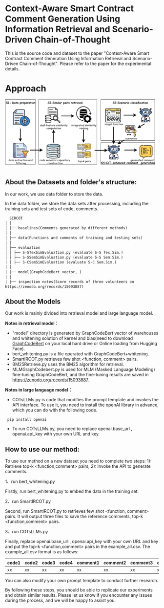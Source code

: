 # Context-Aware Smart Contract Comment Generation Using Information Retrieval and Scenario-Driven Chain-of-Thought

This is the source code and dataset to the paper "Context-Aware Smart Contract Comment Generation Using Information Retrieval and Scenario-Driven Chain-of-Thought". Please refer to the paper for the experimental details.

# Approach

![绘图1](https://github.com/shawnwbts/SIRCOT-main/blob/master/SIRCOT.png)

 ## About the Datasets and folder's structure:
In our work, we use data folder to store the data.

In the data folder, we store the data sets after processing, including the training sets and test sets of code, comments.

```
  SIRCOT
│ │
│ ├── baselines(Comments generated by different methods)
│ │ 
│ ├── data(Functions and comments of training and testing sets)
│ │ 
│ ├── evaluation
│ │ ├── S-STexSimEvaluation.py (evaluate S-S Tex.Sim.)	
│ │ ├── S-SSemSimEvaluation.py (evaluate S-S Sem.Sim.)
│ │ ├── S-CSemSimEvaluation (evaluate S-C Sem.Sim.)
│ │
│ ├── model(GraphCodeBert vector, )
│ │
│ ├── inspection notes(Score records of three volunteers on https://zenodo.org/records/15093887)  
```

## About the Models

Our work is mainly divided into retrieval model and large language model.

**Notes in retrieval model：**

- "model" directory is generated by GraphCodeBert vector of warehouses and whitening solution of kernel and bias(need to download [GraphCodeBert](https://huggingface.co/microsoft/graphcodebert-base)  on your local hard drive or Online loading from Hugging Face). 
- bert_whitening.py is a file operated with GraphCodeBert+whitening.
- SmartIRCOT.py retrieves few shot <function, comment> pairs.
- BM25Retrieve.py uses the BM25 algorithm for retrieval.
- MLMGraphCodebert.py is used for MLM (Masked Language Modeling) fine-tuning GraphCodeBert, and the fine-tuning results are saved in https://zenodo.org/records/15093887.



**Notes in large language model：**

- COTsLLMs.py is code that modifies the prompt template and invokes the API interface. To use it, you need to install the openAI library in advance, which you can do with the following code.

```
 pip install openai
```

- To run COTsLLMs.py, you need to replace openai.base_url , openai.api_key with your own URL and key.

## How to use our method:

To use our method on a new dataset you need to complete two steps: 1): Retrieve top-k  <function,comment> pairs; 2): Invoke the API to generate comments.

1、run bert_whitening.py

Firstly, run bert_whitening.py to embed the data in the training set.

2、run SmartIRCOT.py 

Second, run SmartIRCOT.py to retrieves few shot <function, comment> pairs. It will output three files to save the reference comments, top-k  <function,comment> pairs.

3、run COTsLLMs.py

Finally, replace openai.base_url , openai.api_key with your own URL and key and put the top-k  <function,comment> pairs in the example_all.csv. The example_all.csv format is as follows:

| code1 | code2 | code3 | code4 | comment1 | comment2 | comment3 | comment4 |
| ----- | ----- | ----- | ----- | -------- | -------- | -------- | -------- |
| xx    | xx    | xx    | xx    | xx       | xx       | xx       | xx       |

You can also modify your own prompt template to conduct further research.

By following these steps, you should be able to replicate our experiments and obtain similar results. Please let us know if you encounter any issues during the process, and we will be happy to assist you.
